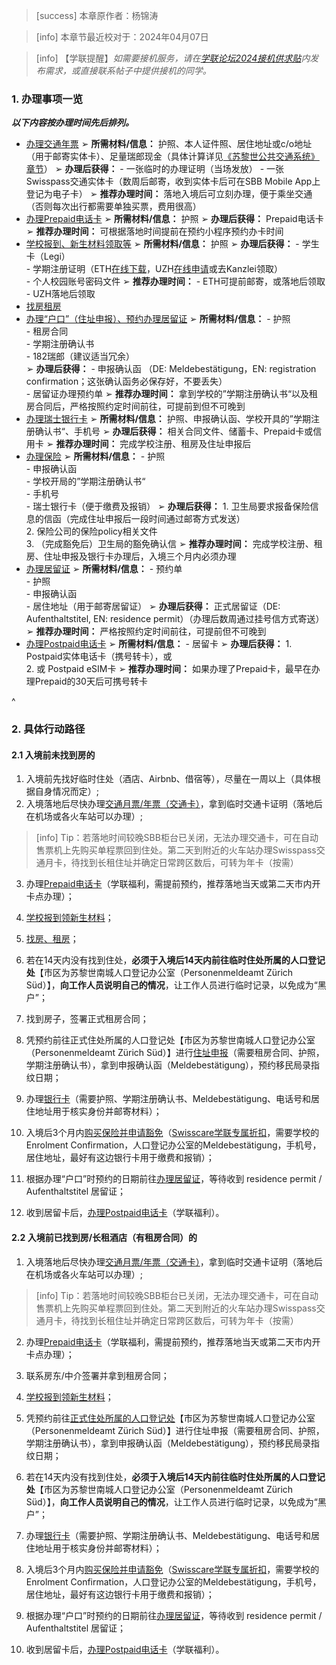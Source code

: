 > [success] 本章原作者：杨锦涛

> [info] 本章节最近校对于：2024年04月07日

> [info] 【学联提醒】*如需要接机服务，请在[学联论坛2024接机供求贴](<https://forum.acssz.org/d/1403>)内发布需求，或直接联系帖子中提供接机的同学。*

### **1. 办理事项一览**
***以下内容按办理时间先后排列。***
- [办理交通年票](<travel/public_transportation.md>)
➢ **所需材料/信息：** 
护照、本人证件照、居住地址或c/o地址（用于邮寄实体卡）、足量瑞郎现金（具体计算详见[《苏黎世公共交通系统》章节](<travel/public_transportation.md>)）
➢ **办理后获得：**
\- 一张临时的办理证明（当场发放）
\- 一张Swisspass交通实体卡（数周后邮寄，收到实体卡后可在SBB Mobile App上登记为电子卡）
➢ **推荐办理时间：** 落地入境后可立刻办理，便于乘坐交通
（否则每次出行都需要单独买票，费用很高）
- [办理Prepaid电话卡](<sim-card_ch.md>)
➢ **所需材料/信息：** 护照
➢ **办理后获得：** Prepaid电话卡
➢ **推荐办理时间：** 可根据落地时间提前在预约小程序预约办卡时间
- [学校报到、新生材料领取等](<../uni+career.md>)
➢ **所需材料/信息：** 护照
➢ **办理后获得：**
\- 学生卡（Legi）\
\- 学期注册证明（ETH[在线下载](https://www.lehrbetrieb.ethz.ch/myStudies/)，UZH[在线申请](https://www.students.uzh.ch/de/studyadmin/attestations.html)或去Kanzlei领取）\
\- 个人校园账号密码文件
➢ **推荐办理时间：**
\- ETH可提前邮寄，或落地后领取
\- UZH落地后领取
- [找房租房](<../housing.md>)
- [办理“户口”（住址申报）、预约办理居留证](<register/first_register.md>)
➢ **所需材料/信息：**
\- 护照\
\- 租房合同\
\- 学期注册确认书\
\- 182瑞郎（建议适当冗余）\
➢ **办理后获得：**
\- 申报确认函 （DE: Meldebestätigung，EN: registration confirmation；这张确认函务必保存好，不要丢失）\
\- 居留证办理预约单
➢ **推荐办理时间：**
拿到学校的”学期注册确认书“以及租房合同后，严格按照约定时间前往，可提前到但不可晚到
- [办理瑞士银行卡](<bank-account_ch.md>)
➢ **所需材料/信息：** 护照、申报确认函、学校开具的”学期注册确认书“、手机号
➢ **办理后获得：** 相关合同文件、储蓄卡、Prepaid卡或信用卡
➢ **推荐办理时间：** 完成学校注册、租房及住址申报后
- [办理保险](<insurance.md>)
➢ **所需材料/信息：**
\- 护照\
\- 申报确认函\
\- 学校开局的”学期注册确认书“\
\- 手机号\
\- 瑞士银行卡（便于缴费及报销）
➢ **办理后获得：**
1\. 卫生局要求报备保险信息的信函（完成住址申报后一段时间通过邮寄方式发送）\
2\. 保险公司的保险policy相关文件\
3\. （完成豁免后）卫生局的豁免确认信
➢ **推荐办理时间：**
完成学校注册、租房、住址申报及银行卡办理后，入境三个月内必须办理
- [办理居留证](<id_and_passport/first_id_application.md>)
➢ **所需材料/信息：**
\- 预约单\
\- 护照\
\- 申报确认函\
\- 居住地址（用于邮寄居留证）
➢ **办理后获得：** 正式居留证（DE: Aufenthaltstitel, EN: residence permit）（办理后数周通过挂号信方式寄送）
➢ **推荐办理时间：** 严格按照约定时间前往，可提前但不可晚到
- [办理Postpaid电话卡](<sim-card_ch.md>)
➢ **所需材料/信息：** \- 居留卡
➢ **办理后获得：**
1\. Postpaid实体电话卡（携号转卡），或\
2\. 或 Postpaid eSIM卡
➢ **推荐办理时间：** 如果办理了Prepaid卡，最早在办理Prepaid的30天后可携号转卡

^
### **2. 具体行动路径**
#### **2.1 入境前未找到房的**
1. 入境前先找好临时住处（酒店、Airbnb、借宿等），尽量在一周以上（具体根据自身情况而定）;
2. 入境落地后尽快办理[交通月票/年票（交通卡）](<travel/public_transportation.md>)，拿到临时交通卡证明（落地后在机场或各火车站可以办理）;
> [info] Tip：若落地时间较晚SBB柜台已关闭，无法办理交通卡，可在自动售票机上先购买单程票回到住处。第二天到附近的火车站办理Swisspass交通月卡，待找到长租住址并确定日常跨区数后，可转为年卡（按需）

3. 办理[Prepaid电话卡](<sim-card_ch.md>)（学联福利，需提前预约，推荐落地当天或第二天市内开卡点办理）；

4. [学校报到领新生材料](<../uni+career.md>)；

5. [找房、租房](<../housing.md>)；

6. 若在14天内没有找到住处，**必须于入境后14天内前往临时住处所属的人口登记处**【市区为苏黎世南城人口登记办公室（Personenmeldeamt Zürich Süd）】，**向工作人员说明自己的情况**，让工作人员进行临时记录，以免成为“黑户”；

7. 找到房子，签署正式租房合同；

8. 凭预约前往正式住处所属的人口登记处【市区为苏黎世南城人口登记办公室（Personenmeldeamt Zürich Süd）】进行[住址申报](<register/first_register.md>)（需要租房合同、护照，学期注册确认书），拿到申报确认函（Meldebestätigung），预约移民局录指纹日期；

9. 办理[银行卡](<bank-account_ch.md>)（需要护照、学期注册确认书、Meldebestätigung、电话号和居住地址用于核实身份并邮寄材料）；

10. 入境后3个月内[购买保险并申请豁免](<insurance.md>)（[Swisscare学联专属折扣](https://forum.acssz.org/d/51)，需要学校的Enrolment Confirmation，人口登记办公室的Meldebestätigung，手机号，居住地址，最好有这边银行卡用于缴费和报销）；

11. 根据办理“户口”时预约的日期前往[办理居留证](<id_and_passport/first_id_application.md>)，等待收到 residence permit / Aufenthaltstitel 居留证；

12. 收到居留卡后，[办理Postpaid电话卡](<sim-card_ch.md>)（学联福利）。


#### **2.2 入境前已找到房/长租酒店（有租房合同）的**

1. 入境落地后尽快办理[交通月票/年票（交通卡）](<travel/public_transportation.md>)，拿到临时交通卡证明（落地后在机场或各火车站可以办理）;
> [info] Tip：若落地时间较晚SBB柜台已关闭，无法办理交通卡，可在自动售票机上先购买单程票回到住处。第二天到附近的火车站办理Swisspass交通月卡，待找到长租住址并确定日常跨区数后，可转为年卡（按需）

2. 办理[Prepaid电话卡](<sim-card_ch.md>)（学联福利，需提前预约，推荐落地当天或第二天市内开卡点办理）；

3. 联系房东/中介签署并拿到租房合同；

4. [学校报到领新生材料](<../uni+career.md>)；

5. 凭预约前往[正式住处所属的人口登记处](25住址申报（“户口”）.md)【市区为苏黎世南城人口登记办公室（Personenmeldeamt Zürich Süd）】进行住址申报（需要租房合同、护照，学期注册确认书），拿到申报确认函（Meldebestätigung），预约移民局录指纹日期；

6. 若在14天内没有找到住处，**必须于入境后14天内前往临时住处所属的人口登记处**【市区为苏黎世南城人口登记办公室（Personenmeldeamt Zürich Süd）】，**向工作人员说明自己的情况**，让工作人员进行临时记录，以免成为“黑户”；

9. 办理[银行卡](<bank-account_ch.md>)（需要护照、学期注册确认书、Meldebestätigung、电话号和居住地址用于核实身份并邮寄材料）；

10. 入境后3个月内[购买保险并申请豁免](<insurance.md>)（[Swisscare学联专属折扣](https://forum.acssz.org/d/51)，需要学校的Enrolment Confirmation，人口登记办公室的Meldebestätigung，手机号，居住地址，最好有这边银行卡用于缴费和报销）；

11. 根据办理“户口”时预约的日期前往[办理居留证](<id_and_passport/first_id_application.md>)，等待收到 residence permit / Aufenthaltstitel 居留证；

12. 收到居留卡后，[办理Postpaid电话卡](<sim-card_ch.md>)（学联福利）。